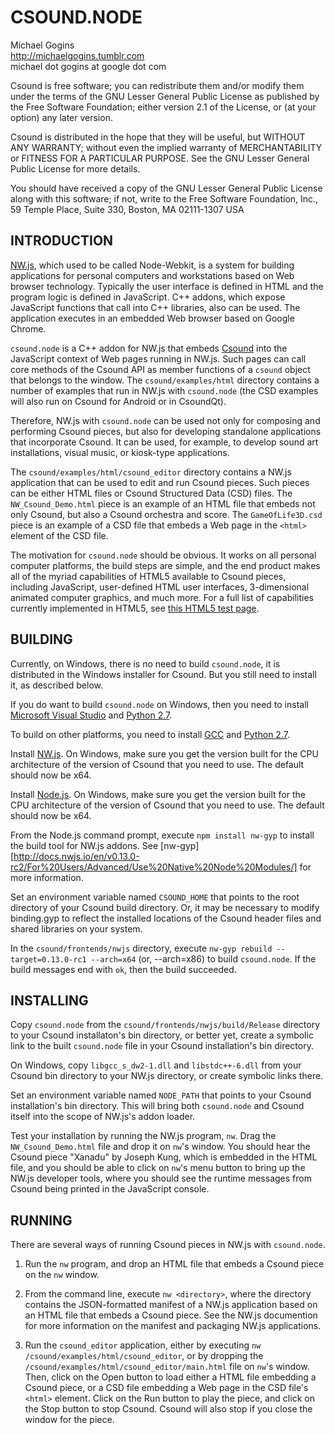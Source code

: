 # CSOUND.NODE

Michael Gogins<br>
http://michaelgogins.tumblr.com<br>
michael dot gogins at google dot com

Csound is free software; you can redistribute them
and/or modify them under the terms of the GNU Lesser General Public
License as published by the Free Software Foundation; either
version 2.1 of the License, or (at your option) any later version.

Csound is distributed in the hope that they will be useful,
but WITHOUT ANY WARRANTY; without even the implied warranty of
MERCHANTABILITY or FITNESS FOR A PARTICULAR PURPOSE.  See the
GNU Lesser General Public License for more details.

You should have received a copy of the GNU Lesser General Public
License along with this software; if not, write to the Free Software
Foundation, Inc., 59 Temple Place, Suite 330, Boston, MA
02111-1307 USA

## INTRODUCTION

[NW.js][nwjs], which used to be called Node-Webkit, is a system for building applications
for personal computers and workstations based on Web browser technology. Typically
the user interface is defined in HTML and the program logic is defined in JavaScript.
C++ addons, which expose JavaScript functions that call into C++ libraries, also can
be used. The application executes in an embedded Web browser based on Google Chrome.

`csound.node` is a C++ addon for NW.js that embeds [Csound][csound] into the JavaScript context
of Web pages running in NW.js. Such pages can call core methods of the Csound API
as member functions of a `csound` object that belongs to the window. The
`csound/examples/html` directory contains a number of examples that run in NW.js with
`csound.node` (the CSD examples will also run on Csound for Android or in CsoundQt).

Therefore, NW.js with `csound.node` can be used not only for composing and performing
Csound pieces, but also for developing standalone applications that incorporate Csound.
It can be used, for example, to develop sound art installations, visual music, or kiosk-type
applications.

The `csound/examples/html/csound_editor` directory contains a NW.js application that
can be used to edit and run Csound pieces. Such pieces can be either HTML files
or Csound Structured Data (CSD) files. The `NW_Csound_Demo.html` piece is an example of
an HTML file that embeds not only Csound, but also a Csound orchestra and score. The
`GameOfLife3D.csd` piece is an example of a CSD file that embeds a Web page in the
`<html>` element of the CSD file.

The motivation for `csound.node` should be obvious. It works on all personal computer
platforms, the build steps are simple, and the
end product makes all of the myriad capabilities of HTML5 available to Csound pieces,
including JavaScript, user-defined HTML user interfaces, 3-dimensional animated computer
graphics, and much more. For a full list of capabilities currently implemented in HTML5, see
[this HTML5 test page][html5test].

## BUILDING

Currently, on Windows, there is no need to build `csound.node`, it is distributed in the
Windows installer for Csound. But you still need to install it, as described below.

If you do want to build `csound.node` on Windows, then you need to install [Microsoft Visual Studio][msvs]
and [Python 2.7][python].

To build on other platforms, you need to install [GCC][gcc] and [Python 2.7][python].

Install [NW.js](nwjs). On Windows, make sure you get the version built for the CPU architecture of the
version of Csound that you need to use. The default should now be x64.

Install [Node.js](https://nodejs.org/en/). On Windows, make sure you get the version built for the CPU architecture of the
version of Csound that you need to use. The default should now be x64.

From the Node.js command prompt, execute `npm install nw-gyp` to install the build tool
for NW.js addons. See [nw-gyp][http://docs.nwjs.io/en/v0.13.0-rc2/For%20Users/Advanced/Use%20Native%20Node%20Modules/] for more information.

Set an environment variable named `CSOUND_HOME` that points to the root directory of
your Csound build directory. Or, it may be necessary to modify binding.gyp to reflect the
installed locations of the Csound header files and shared libraries on your system.

In the `csound/frontends/nwjs` directory, execute `nw-gyp rebuild --target=0.13.0-rc1 --arch=x64` (or, --arch=x86) to build `csound.node`.
If the build messages end with `ok`, then the build succeeded.

## INSTALLING

Copy `csound.node` from the `csound/frontends/nwjs/build/Release` directory to your Csound
installaton's bin directory, or better yet, create a symbolic link to the built `csound.node`
file in your Csound installation's bin directory.

On Windows, copy `libgcc_s_dw2-1.dll` and `libstdc++-6.dll` from your Csound bin directory
to your NW.js directory, or create symbolic links there.

Set an environment variable named `NODE_PATH` that points to your Csound installation's
bin directory. This will bring both `csound.node` and Csound itself into
the scope of NW.js's addon loader.

Test your installation by running the NW.js program, `nw`. Drag the `NW_Csound_Demo.html` file
and drop it on `nw`'s window. You should hear the Csound piece "Xanadu" by Joseph Kung,
which is embedded in the HTML file, and you should be able to click on `nw`'s menu button
to bring up the NW.js developer tools, where you should see the runtime messages
from Csound being printed in the JavaScript console.

## RUNNING

There are several ways of running Csound pieces in NW.js with `csound.node`.

1. Run the `nw` program, and drop an HTML file that embeds a Csound piece on the `nw`
window.

2. From the command line, execute `nw <directory>`, where the directory contains the
JSON-formatted manifest of a NW.js application based on an HTML file that embeds a
Csound piece. See the NW.js documention for more information on the manifest and
packaging NW.js applications.

3. Run the `csound_editor` application, either by executing `nw /csound/examples/html/csound_editor`,
or by dropping the `/csound/examples/html/csound_editor/main.html` file on `nw`'s window. Then,
click on the Open button to load either a HTML file embedding a Csound piece, or a CSD file
embedding a Web page in the CSD file's `<html>` element. Click on the Run button to play the
piece, and click on the Stop button to stop Csound. Csound will also stop if you close the
window for the piece.

[csound]: http://csound.github.io/
[nwjs]: http://nwjs.io/
[iojs]: https://iojs.org/en/index.html/
[msvs]: https://www.visualstudio.com/
[html5test]: https://html5test.com/
[gcc]: https://gcc.gnu.org/
[python]: http://www.python.org/
[nw-gyp]: https://github.com/nwjs/nw-gyp/
